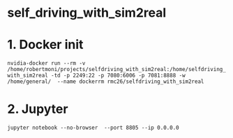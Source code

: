 # self_driving_with_sim2real


# 1. Docker init  

```nvidia-docker run --rm -v /home/robertmoni/projects/selfdriving_with_sim2real:/home/selfdriving_with_sim2real -td -p 2249:22 -p 7080:6006 -p 7081:8888 -w /home/general/  --name dockerrm rmc26/selfdriving_with_sim2real```

# 2. Jupyter

```jupyter notebook --no-browser  --port 8805 --ip 0.0.0.0```
